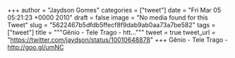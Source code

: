 
+++
author = "Jaydson Gomes"
categories = ["tweet"]
date = "Fri Mar 05 05:21:23 +0000 2010"
draft = false
image = "No media found for this Tweet"
slug = "5622467b5dfdb5ffecf8f9dab9ab0aa73a7be582"
tags = ["tweet"]
title = """Gênio - Tele Trago -  htt..."""
tweet = true
tweet_url = "https://twitter.com/jaydson/status/10010648878"
+++
Gênio - Tele Trago -  http://goo.gl/umNC
